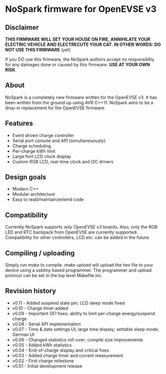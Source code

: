# NoSpark firmware for OpenEVSE v3

## Disclaimer
**THIS FIRMWARE WILL SET YOUR HOUSE ON FIRE, ANNIHILATE YOUR ELECTRIC VEHICLE
AND ELECTRECUTE YOUR CAT. IN OTHER WORDS: DO NOT USE THIS FIRMWARE** (yet)

If you *DO* use this firmware, the NoSpark authors accept no responsiblity for any
damages done or caused by this firmware. **USE AT YOUR OWN RISK**.

## About
NoSpark is a completely new firmware written for the OpenEVSE v3. It has been
written from the ground up using AVR C++11. NoSpark aims to be a drop-in
replacement for the OpenEVSE firmware.

## Features
* Event driven charge controller
* Serial port console and API (simultaneuously)
* Charge scheduling
* Per-charge kWh limit
* Large font LCD clock display
* Custom RGB LCD, real-time clock and I2C drivers

## Design goals
* Modern C++
* Modular architecture
* Easy to read/maintain/extend code

## Compatibility
Currently NoSpark supports *only OpenEVSE v3* boards. Also, only the RGB LED
and RTC backpack from OpenEVSE are currently supported. Compatibility for other
controllers, LCD etc. can be added in the future.

## Compiling / uploading

Simply run _make_ to compile.
_make upload_ will upload the hex file to your device using a usbtiny based
programmer. The programmer and upload protocol can be set in the top level
Makefile.inc.

## Revision history
* v0.11 - Added suspend state pin; LCD sleep mode fixed
* v0.10 - Charge timer added
* v0.09 - Important GFI fixes; ability to limit per-charge energy/suspend charge
* v0.08 - Serial API implementation
* v0.07 - Time & date settings UI; large time display; settable sleep mode; German UI
* v0.06 - Changed statistics roll-over; compile size improvements
* v0.05 - Added kWh statistics
* v0.04 - End-of-charge display and critical fixes
* v0.03 - Added charge timer and current measurement
* v0.02 - First charge milestone
* v0.01 - Initial development release

